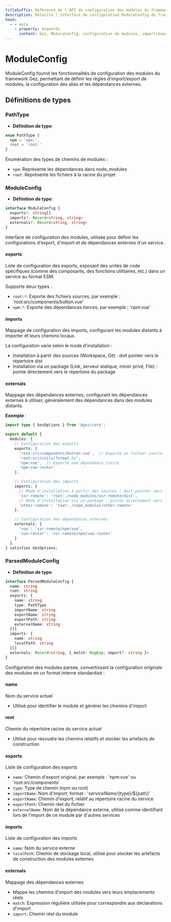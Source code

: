 ```yaml
---
titleSuffix: Référence de l'API de configuration des modules du framework Gez
description: Détaille l'interface de configuration ModuleConfig du framework Gez, incluant les règles d'import/export de modules, la configuration des alias et la gestion des dépendances externes, pour aider les développeurs à mieux comprendre le système de modularité du framework.
head:
  - - meta
    - property: keywords
      content: Gez, ModuleConfig, configuration de modules, import/export de modules, dépendances externes, configuration d'alias, gestion des dépendances, framework d'application Web
---
```


# ModuleConfig

ModuleConfig fournit les fonctionnalités de configuration des modules du framework Gez, permettant de définir les règles d'import/export de modules, la configuration des alias et les dépendances externes.

## Définitions de types

### PathType

- **Définition de type**:
```ts
enum PathType {
  npm = 'npm:', 
  root = 'root:'
}
```

Énumération des types de chemins de modules :
- `npm`: Représente les dépendances dans node_modules
- `root`: Représente les fichiers à la racine du projet

### ModuleConfig

- **Définition de type**:
```ts
interface ModuleConfig {
  exports?: string[]
  imports?: Record<string, string>
  externals?: Record<string, string>
}
```

Interface de configuration des modules, utilisée pour définir les configurations d'export, d'import et de dépendances externes d'un service.

#### exports

Liste de configuration des exports, exposant des unités de code spécifiques (comme des composants, des fonctions utilitaires, etc.) dans un service au format ESM.

Supporte deux types :
- `root:*`: Exporte des fichiers sources, par exemple : 'root:src/components/button.vue'
- `npm:*`: Exporte des dépendances tierces, par exemple : 'npm:vue'

#### imports

Mappage de configuration des imports, configurant les modules distants à importer et leurs chemins locaux.

La configuration varie selon le mode d'installation :
- Installation à partir des sources (Workspace, Git) : doit pointer vers le répertoire dist
- Installation via un package (Link, serveur statique, miroir privé, File) : pointe directement vers le répertoire du package

#### externals

Mappage des dépendances externes, configurant les dépendances externes à utiliser, généralement des dépendances dans des modules distants.

**Exemple** :
```ts title="entry.node.ts"
import type { GezOptions } from '@gez/core';

export default {
  modules: {
    // Configuration des exports
    exports: [
      'root:src/components/button.vue',  // Exporte un fichier source
      'root:src/utils/format.ts',
      'npm:vue',  // Exporte une dépendance tierce
      'npm:vue-router'
    ],

    // Configuration des imports
    imports: {
      // Mode d'installation à partir des sources : doit pointer vers le répertoire dist
      'ssr-remote': 'root:./node_modules/ssr-remote/dist',
      // Mode d'installation via un package : pointe directement vers le répertoire du package
      'other-remote': 'root:./node_modules/other-remote'
    },

    // Configuration des dépendances externes
    externals: {
      'vue': 'ssr-remote/npm/vue',
      'vue-router': 'ssr-remote/npm/vue-router'
    }
  }
} satisfies GezOptions;
```

### ParsedModuleConfig

- **Définition de type**:
```ts
interface ParsedModuleConfig {
  name: string
  root: string
  exports: {
    name: string
    type: PathType
    importName: string
    exportName: string
    exportPath: string
    externalName: string
  }[]
  imports: {
    name: string
    localPath: string
  }[]
  externals: Record<string, { match: RegExp; import?: string }>
}
```

Configuration des modules parsée, convertissant la configuration originale des modules en un format interne standardisé :

#### name
Nom du service actuel
- Utilisé pour identifier le module et générer les chemins d'import

#### root
Chemin du répertoire racine du service actuel
- Utilisé pour résoudre les chemins relatifs et stocker les artefacts de construction

#### exports
Liste de configuration des exports
- `name`: Chemin d'export original, par exemple : 'npm:vue' ou 'root:src/components'
- `type`: Type de chemin (npm ou root)
- `importName`: Nom d'import, format : '${serviceName}/${type}/${path}'
- `exportName`: Chemin d'export, relatif au répertoire racine du service
- `exportPath`: Chemin réel du fichier
- `externalName`: Nom de la dépendance externe, utilisé comme identifiant lors de l'import de ce module par d'autres services

#### imports
Liste de configuration des imports
- `name`: Nom du service externe
- `localPath`: Chemin de stockage local, utilisé pour stocker les artefacts de construction des modules externes

#### externals
Mappage des dépendances externes
- Mappe les chemins d'import des modules vers leurs emplacements réels
- `match`: Expression régulière utilisée pour correspondre aux déclarations d'import
- `import`: Chemin réel du module
